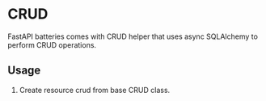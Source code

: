 # CRUD

FastAPI batteries comes with CRUD helper that uses async SQLAlchemy to perform CRUD operations.

## Usage

1. Create resource crud from base CRUD class.
